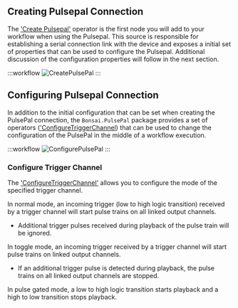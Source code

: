 
## Creating Pulsepal Connection 

The ['Create Pulsepal'](xref:Bonsai.PulsePal.CreatePulsePal) operator is the first node you will add to your workflow when using the Pulsepal. This source is responsible for establishing a serial connection link with the device and exposes a initial set of properties that can be used to configure the Pulsepal. Additional discussion of the configuration properties will follow in the next section.

:::workflow
![CreatePulsePal](../workflows/create-pulsepal.bonsai)
:::

## Configuring Pulsepal Connection
In addition to the initial configuration that can be set when creating the PulsePal connection, the `Bonsai.PulsePal` package provides a set of operators (['ConfigureTriggerChannel](#configuretriggerchannel))  that can be used to change the configuration of the PulsePal in the middle of a workflow execution.

:::workflow
![ConfigurePulsePal](../workflows/configure-pulsepal.bonsai)
:::

### Configure Trigger Channel
The ['ConfigureTriggerChannel'](xref:Bonsai.PulsePal.ConfigureTriggerChannel) allows you to configure the mode of the specified trigger channel.

In normal mode, an incoming trigger (low to high logic transition) received by a trigger channel will start pulse trains on all linked output channels. 

- Additional trigger pulses received during playback of the pulse train will be ignored.

In toggle mode, an incoming trigger received by a trigger channel will start pulse trains on linked output channels.

- If an additional trigger pulse is detected during playback, the pulse trains on all linked output channels are stopped.

In pulse gated mode, a low to high logic transition starts playback and a high to low transition stops playback.

